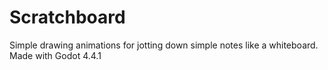 # Scratchboard
Simple drawing animations for jotting down simple notes like a whiteboard. Made with Godot 4.4.1
